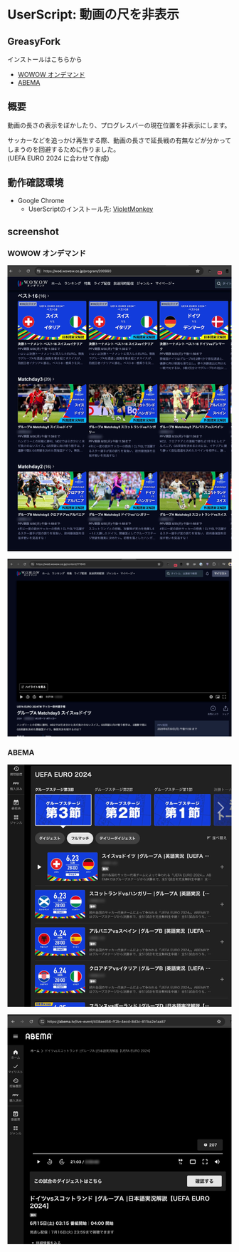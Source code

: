 # UserScript: 動画の尺を非表示
## GreasyFork
インストールはこちらから

- [WOWOW オンデマンド](https://greasyfork.org/ja/scripts/499124-wowow-%E3%82%AA%E3%83%B3%E3%83%87%E3%83%9E%E3%83%B3%E3%83%89-%E5%8B%95%E7%94%BB%E3%81%AE%E5%B0%BA%E3%82%92%E9%9D%9E%E8%A1%A8%E7%A4%BA)
- [ABEMA](https://greasyfork.org/ja/scripts/499123-abema-%E5%8B%95%E7%94%BB%E3%81%AE%E5%B0%BA%E3%82%92%E9%9D%9E%E8%A1%A8%E7%A4%BA)

## 概要
動画の長さの表示をぼかしたり、プログレスバーの現在位置を非表示にします。

サッカーなどを追っかけ再生する際、動画の長さで延長戦の有無などが分かってしまうのを回避するために作りました。  
(UEFA EURO 2024 に合わせて作成)

## 動作確認環境
- Google Chrome
  - UserScriptのインストール先: [VioletMonkey](https://violentmonkey.github.io/)

## screenshot
### WOWOW オンデマンド
![一覧](img/wod_1.jpeg)

![再生画面](img/wod_2.jpeg)

### ABEMA
![一覧](img/abema_1.jpeg)

![再生画面](img/abema_2.jpeg)

